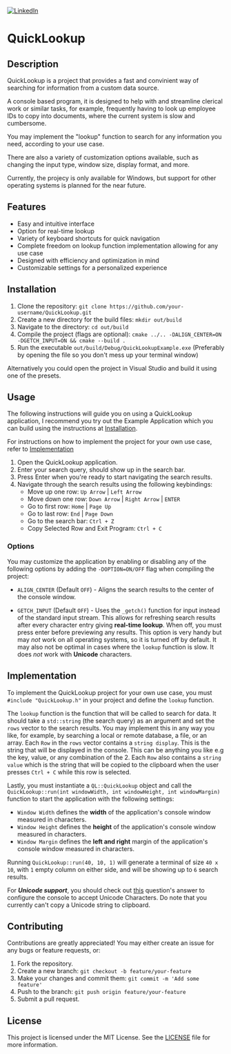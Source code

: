 [![LinkedIn](https://img.shields.io/badge/-LinkedIn-black.svg?style=for-the-badge&logo=linkedin&colorB=555)](https://www.linkedin.com/in/andreas-nicolaou-a11009164)

# QuickLookup

## Description
QuickLookup is a project that provides a fast and convinient way of searching for information from a custom data source.

A console based program, it is designed to help with and streamline clerical work or similar tasks, for example, frequently having to look up employee IDs to copy into documents, where the current system is slow and cumbersome.

You may implement the "lookup" function to search for any information you need, according to your use case.

There are also a variety of customization options available, such as changing the input type, window size, display format, and more.

Currently, the projecy is only available for Windows, but support for other operating systems is planned for the near future.

## Features
- Easy and intuitive interface
- Option for real-time lookup
- Variety of keyboard shortcuts for quick navigation
- Complete freedom on lookup function implementation allowing for any use case
- Designed with efficiency and optimization in mind
- Customizable settings for a personalized experience

## Installation
1. Clone the repository: `git clone https://github.com/your-username/QuickLookup.git`
2. Create a new directory for the build files: `mkdir out/build`
3. Navigate to the directory: `cd out/build`
4. Compile the project (flags are optional): `cmake ../.. -DALIGN_CENTER=ON -DGETCH_INPUT=ON && cmake --build .`
5. Run the executable `out/build/Debug/QuickLookupExample.exe` (Preferably by opening the file so you don't mess up your terminal window)

Alternatively you could open the project in Visual Studio and build it using one of the presets.

## Usage
The following instructions will guide you on using a QuickLookup application, I recommend you try out the Example Application which you can build using the instructions at [Installation](#installation). 

For instructions on how to implement the project for your own use case, refer to [Implementation](#implementation)

1. Open the QuickLookup application.
2. Enter your search query, should show up in the search bar.
3. Press Enter when you're ready to start navigating the search results.
4. Navigate through the search results using the following keybindings:
	- Move up one row: `Up Arrow` | `Left Arrow` 
	- Move down one row: `Down Arrow` | `Right Arrow` | `ENTER`
	- Go to first row: `Home` | `Page Up`
	- Go to last row: `End` | `Page Down`
	- Go to the search bar: `Ctrl + Z`
	- Copy Selected Row and Exit Program: `Ctrl + C`

### Options
You may customize the application by enabling or disabling any of the following options by adding the `-DOPTION=ON/OFF` flag when compiling the project:

- `ALIGN_CENTER` (Default `OFF`) - Aligns the search results to the center of the console window.

- `GETCH_INPUT` (Default `OFF`) - Uses the `_getch()` function for input instead of the standard input stream. This allows for refreshing search results after every character entry giving **real-time lookup**. When off, you must press enter before previewing any results. This option is very handy but may *not* work on all operating systems, so it is turned off by default. It may also not be optimal in cases where the `lookup` function is slow. It does *not* work with **Unicode** characters.

## Implementation
To implement the QuickLookup project for your own use case, you must `#include "QuickLookup.h"` in your project and define the `lookup` function. 

The `lookup` function is the function that will be called to search for data. It should take a `std::string` (the search query) as an argument and set the `rows` vector to the search results.
You may implement this in any way you like, for example, by searching a local or remote database, a file, or an array.
Each `Row` in the `rows` vector contains a `string display`. This is the string that will be displayed in the console. This can be anything you like e.g the key, value, or any combination of the 2.
Each `Row` also contains a `string value` which is the string that will be copied to the clipboard when the user presses `Ctrl + C` while this row is selected.

Lastly, you must instantiate a `QL::QuickLookup` object and call the `QuickLookup::run(int windowWidth, int windowHeight, int windowMargin)` function to start the application with the following settings:
- `Window Width` defines the **width** of the application's console window measured in characters.
- `Window Height` defines the **height** of the application's console window measured in characters.
- `Window Margin` defines the **left and right** margin of the application's console window measured in characters.

Running `QuickLookup::run(40, 10, 1)` will generate a terminal of size `40 x 10`, with `1` empty column on either side, and will be showing up to `6` search results.

For ***Unicode support***, you should check out [this](https://stackoverflow.com/questions/78894522/inconsistent-format-of-utf-8-characters-in-c/) question's answer to configure the console to accept Unicode Characters. Do note that you currently can't copy a Unicode string to clipboard.

## Contributing
Contributions are greatly appreciated! You may either create an issue for any bugs or feature requests, or:
1. Fork the repository.
2. Create a new branch: `git checkout -b feature/your-feature`
3. Make your changes and commit them: `git commit -m 'Add some feature'`
4. Push to the branch: `git push origin feature/your-feature`
5. Submit a pull request.

## License
This project is licensed under the MIT License. See the [LICENSE](LICENSE) file for more information.
